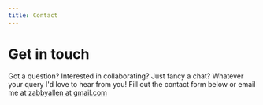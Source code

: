 ```yaml
---
title: Contact
---
```

# Get in touch

Got a question? Interested in collaborating? Just fancy a chat? Whatever your query I'd love to hear from you! Fill out the contact form below or email me at [zabbyallen at gmail.com](mailto:zabbyallen@gmail.com)